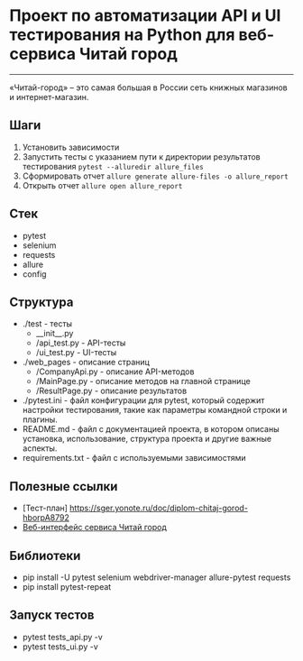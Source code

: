 # Проект по автоматизации API и UI тестирования на Python для  веб-сервиса Читай город

***
«Читай-город» – это самая большая в России сеть книжных магазинов и интернет-магазин.

## Шаги

1. Установить зависимости
2. Запустить тесты с указанием пути к директории результатов тестирования `pytest --alluredir allure_files`
3. Сформировать отчет `allure generate allure-files -o allure_report`
4. Открыть отчет `allure open allure_report`

## Стек

- pytest<br>
- selenium<br>
- requests<br>
- allure<br>
- config<br>

## Структура

- ./test - тесты
    - \_\_init\_\_.py
    - /api_test.py - API-тесты
    - /ui_test.py - UI-тесты
- ./web_pages - описание страниц
    - /CompanyApi.py - описание API-методов
    - /MainPage.py - описание методов на главной странице
    - /ResultPage.py - описание результатов
- ./pytest.ini - файл конфигурации для pytest, который содержит настройки тестирования, такие как параметры командной
  строки и плагины.
- README.md - файл с документацией проекта, в котором описаны установка, использование, структура проекта и другие
  важные аспекты.
- requirements.txt - файл с используемыми зависимостями

## Полезные ссылки

- [Тест-план] https://sger.yonote.ru/doc/diplom-chitaj-gorod-hborpA8792
- [Веб-интерфейс сервиса Читай город ](https://www.chitai-gorod.ru/)

## Библиотеки

- pip install -U pytest selenium webdriver-manager allure-pytest requests
- pip install pytest-repeat

## Запуск тестов

- pytest tests_api.py -v
- pytest tests_ui.py  -v